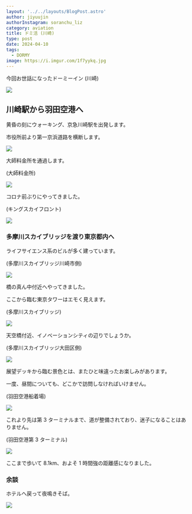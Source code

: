 ```yaml
---
layout: '../../layouts/BlogPost.astro'
author: jiyuujin
authorInstagram: soranchu_liz
category: aviation
title: ドミ活 (川崎)
type: post
date: 2024-04-10
tags:
  - DORMY
image: https://i.imgur.com/1f7yykq.jpg
---
```


今回お世話になったドーミーイン (川崎)

![](/assets/img/20240410/DORMY.JPG)

## 川崎駅から羽田空港へ

黄昏の刻にウォーキング、京急川崎駅を出発します。

市役所前より第一京浜道路を横断します。

![](/assets/img/20240410/IMG_5174.JPG)

大師料金所を通過します。

(大師料金所)

![](/assets/img/20240410/IMG_5176.JPG)

コロナ前ぶりにやってきました。

(キングスカイフロント)

![](/assets/img/20240410/IMG_5178.JPG)

### 多摩川スカイブリッジを渡り東京都内へ

ライフサイエンス系のビルが多く建っています。

(多摩川スカイブリッジ川崎市側)

![](/assets/img/20240410/IMG_5180.JPG)

橋の真ん中付近へやってきました。

ここから臨む東京タワーはエモく見えます。

(多摩川スカイブリッジ)

![](/assets/img/20240410/IMG_5182.JPG)

天空橋付近、イノベーションシティの辺りでしょうか。

(多摩川スカイブリッジ大田区側)

![](/assets/img/20240410/IMG_5184.JPG)

展望デッキから臨む景色とは、またひと味違ったお楽しみがあります。

一度、昼間についても、どこかで訪問しなければいけません。

(羽田空港船着場)

![](/assets/img/20240410/IMG_5186.JPG)

これより先は第 3 ターミナルまで、道が整備されており、迷子になることはありません。

(羽田空港第 3 ターミナル)

![](/assets/img/20240410/IMG_5188.JPG)

ここまで歩いて 8.1km、およそ 1 時間強の距離感になりました。

### 余談

ホテルへ戻って夜鳴きそば。

![](/assets/img/20240410/yonaki.JPG)
